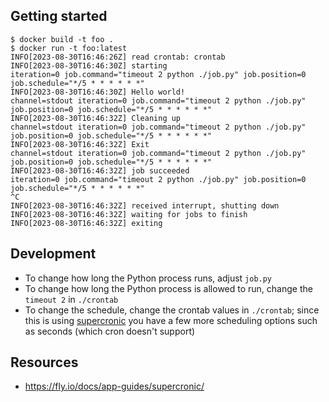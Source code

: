 ## Getting started

```shell
$ docker build -t foo .
$ docker run -t foo:latest
INFO[2023-08-30T16:46:26Z] read crontab: crontab
INFO[2023-08-30T16:46:30Z] starting                                      iteration=0 job.command="timeout 2 python ./job.py" job.position=0 job.schedule="*/5 * * * * * *"
INFO[2023-08-30T16:46:30Z] Hello world!                                  channel=stdout iteration=0 job.command="timeout 2 python ./job.py" job.position=0 job.schedule="*/5 * * * * * *"
INFO[2023-08-30T16:46:32Z] Cleaning up                                   channel=stdout iteration=0 job.command="timeout 2 python ./job.py" job.position=0 job.schedule="*/5 * * * * * *"
INFO[2023-08-30T16:46:32Z] Exit                                          channel=stdout iteration=0 job.command="timeout 2 python ./job.py" job.position=0 job.schedule="*/5 * * * * * *"
INFO[2023-08-30T16:46:32Z] job succeeded                                 iteration=0 job.command="timeout 2 python ./job.py" job.position=0 job.schedule="*/5 * * * * * *"
^C
INFO[2023-08-30T16:46:32Z] received interrupt, shutting down
INFO[2023-08-30T16:46:32Z] waiting for jobs to finish
INFO[2023-08-30T16:46:32Z] exiting
```

## Development

- To change how long the Python process runs, adjust `job.py`
- To change how long the Python process is allowed to run, change the `timeout 2` in `./crontab`
- To change the schedule, change the crontab values in `./crontab`; since this is using [supercronic](https://github.com/aptible/supercronic) you have a few more scheduling options such as seconds (which cron doesn't support)

## Resources

- https://fly.io/docs/app-guides/supercronic/
